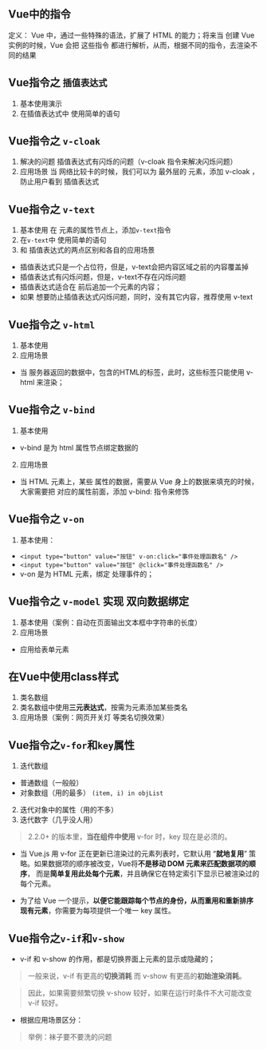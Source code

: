 ## Vue中的指令

定义： Vue 中，通过一些特殊的语法，扩展了 HTML 的能力；将来当 创建 Vue 实例的时候，Vue 会把 这些指令 都进行解析，从而，根据不同的指令，去渲染不同的结果

## Vue指令之 `插值表达式`

1. 基本使用演示
2. 在插值表达式中 使用简单的语句
## Vue指令之 `v-cloak`

1. 解决的问题
插值表达式有闪烁的问题（v-cloak 指令来解决闪烁问题）
2. 应用场景
当 网络比较卡的时候，我们可以为 最外层的 元素，添加 v-cloak ，防止用户看到 插值表达式


## Vue指令之 `v-text`

1. 基本使用
 在 元素的属性节点上，添加`v-text`指令
2. 在`v-text`中 使用简单的语句
3. 和 插值表达式的两点区别和各自的应用场景
 + 插值表达式只是一个占位符，但是，v-text会把内容区域之前的内容覆盖掉
 + 插值表达式有闪烁问题，但是，v-text不存在闪烁问题
 + 插值表达式适合在 前后追加一个元素的内容；
 + 如果 想要防止插值表达式闪烁问题，同时，没有其它内容，推荐使用 v-text

## Vue指令之 `v-html`

1. 基本使用
2. 应用场景
 + 当 服务器返回的数据中，包含的HTML的标签，此时，这些标签只能使用 v-html 来渲染；



## Vue指令之 `v-bind`

1. 基本使用
 + v-bind 是为 html 属性节点绑定数据的
2. 应用场景
 + 当 HTML 元素上，某些 属性的数据，需要从 Vue 身上的数据来填充的时候，大家需要把 对应的属性前面，添加 v-bind: 指令来修饰

## Vue指令之 `v-on`

1. 基本使用： 
 + `<input type="button" value="按钮" v-on:click="事件处理函数名" />`
 + `<input type="button" value="按钮" @click="事件处理函数名" />`
 + v-on 是为 HTML 元素，绑定 处理事件的；

## Vue指令之 `v-model` 实现 双向数据绑定

1. 基本使用（案例：自动在页面输出文本框中字符串的长度）
2. 应用场景
 + 应用给表单元素


## 在Vue中使用class样式

1. 类名数组
2. 类名数组中使用**三元表达式**，按需为元素添加某些类名
3. 应用场景（案例：网页开关灯 等类名切换效果）


## Vue指令之`v-for`和`key`属性

1. 迭代数组
 + 普通数组（一般般）
 + 对象数组（用的最多）
  `(item, i) in objList`
2. 迭代对象中的属性（用的不多）
3. 迭代数字（几乎没人用）

> 2.2.0+ 的版本里，**当在组件中使用** v-for 时，key 现在是必须的。

+ 当 Vue.js 用 v-for 正在更新已渲染过的元素列表时，它默认用 “**就地复用**” 策略。如果数据项的顺序被改变，Vue将**不是移动 DOM 元素来匹配数据项的顺序**， 而是**简单复用此处每个元素**，并且确保它在特定索引下显示已被渲染过的每个元素。

+ 为了给 Vue 一个提示，**以便它能跟踪每个节点的身份，从而重用和重新排序现有元素**，你需要为每项提供一个唯一 key 属性。

## Vue指令之`v-if`和`v-show`
+ v-if 和 v-show 的作用，都是切换界面上元素的显示或隐藏的；

> 一般来说，v-if 有更高的**切换消耗** 而  v-show 有更高的**初始渲染消耗**。

> 因此，如果需要频繁切换 v-show 较好，如果在运行时条件不大可能改变 v-if 较好。
+ 根据应用场景区分：
> 举例：袜子要不要洗的问题